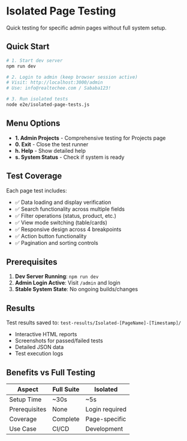 # Isolated Page Testing

Quick testing for specific admin pages without full system setup.

## Quick Start

```bash
# 1. Start dev server
npm run dev

# 2. Login to admin (keep browser session active)
# Visit: http://localhost:3000/admin
# Use: info@realtechee.com / Sababa123!

# 3. Run isolated tests
node e2e/isolated-page-tests.js
```

## Menu Options

- **1. Admin Projects** - Comprehensive testing for Projects page
- **0. Exit** - Close the test runner
- **h. Help** - Show detailed help
- **s. System Status** - Check if system is ready

## Test Coverage

Each page test includes:
- ✅ Data loading and display verification
- ✅ Search functionality across multiple fields  
- ✅ Filter operations (status, product, etc.)
- ✅ View mode switching (table/cards)
- ✅ Responsive design across 4 breakpoints
- ✅ Action button functionality
- ✅ Pagination and sorting controls

## Prerequisites

1. **Dev Server Running**: `npm run dev`
2. **Admin Login Active**: Visit `/admin` and login
3. **Stable System State**: No ongoing builds/changes

## Results

Test results saved to: `test-results/Isolated-[PageName]-[Timestamp]/`
- Interactive HTML reports
- Screenshots for passed/failed tests  
- Detailed JSON data
- Test execution logs

## Benefits vs Full Testing

| Aspect | Full Suite | Isolated |
|--------|------------|----------|
| Setup Time | ~30s | ~5s |
| Prerequisites | None | Login required |
| Coverage | Complete | Page-specific |
| Use Case | CI/CD | Development |